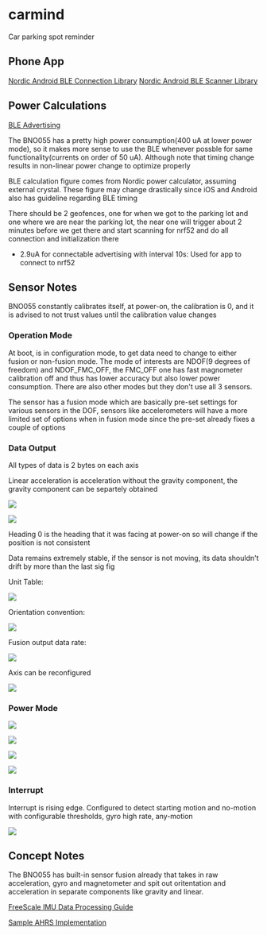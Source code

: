 # carmind

Car parking spot reminder

## Phone App

[Nordic Android BLE Connection Library](https://github.com/NordicSemiconductor/Android-BLE-Library)
[Nordic Android BLE Scanner Library](https://github.com/NordicSemiconductor/Android-Scanner-Compat-Library)

## Power Calculations

[BLE Advertising](https://www.argenox.com/library/bluetooth-low-energy/ble-advertising-primer/)

The BNO055 has a pretty high power consumption(400 uA at lower power mode), so it makes more sense to use the BLE whenever possble for same functionality(currents on order of 50 uA). Although note that timing change results in non-linear power change to optimize properly

BLE calculation figure comes from Nordic power calculator, assuming external crystal. These figure may change drastically since iOS and Android also has guideline regarding BLE timing

There should be 2 geofences, one for when we got to the parking lot and one where we are near the parking lot, the near one will trigger about 2 minutes before we get there and start scanning for nrf52 and do all connection and initialization there

- 2.9uA for connectable advertising with interval 10s: Used for app to connect to nrf52

## Sensor Notes

BNO055 constantly calibrates itself, at power-on, the calibration is 0, and it is advised to not trust values until the calibration value changes

### Operation Mode

At boot, is in configuration mode, to get data need to change to either fusion or non-fusion mode. The mode of interests are NDOF(9 degrees of freedom) and NDOF_FMC_OFF, the FMC_OFF one has fast magnometer calibration off and thus has lower accuracy but also lower power consumption. There are also other modes but they don't use all 3 sensors.

The sensor has a fusion mode which are basically pre-set settings for various sensors in the DOF, sensors like accelerometers will have a more limited set of options when in fusion mode since the pre-set already fixes a couple of options

### Data Output

All types of data is 2 bytes on each axis

Linear acceleration is acceleration without the gravity component, the gravity component can be separtely obtained

![](image/2019-11-14-12-22-50.png)

![](image/2019-11-14-12-25-52.png)

Heading 0 is the heading that it was facing at power-on so will change if the position is not consistent

Data remains extremely stable, if the sensor is not moving, its data shouldn't drift by more than the last sig fig

Unit Table:

![](image/2019-11-14-11-59-01.png)

Orientation convention:

![](image/2019-11-14-12-00-13.png)

Fusion output data rate:

![](image/2019-11-14-12-00-49.png)

Axis can be reconfigured

![](image/2019-11-14-12-18-11.png)

### Power Mode

![](image/2019-11-14-12-37-18.png)

![](image/2019-11-14-12-37-03.png)

![](image/2019-11-14-12-37-31.png)

![](image/2019-11-14-13-30-53.png)

### Interrupt

Interrupt is rising edge. Configured to detect starting motion and no-motion with configurable thresholds, gyro high rate, any-motion

![](image/2019-11-14-12-06-56.png)

## Concept Notes

The BNO055 has built-in sensor fusion already that takes in raw acceleration, gyro and magnetometer and spit out oritentation and acceleration in separate components like gravity and linear.

[FreeScale IMU Data Processing Guide](https://cache.freescale.com/files/sensors/doc/app_note/AN3461.pdf)

[Sample AHRS Implementation](https://x-io.co.uk/open-source-imu-and-ahrs-algorithms/)